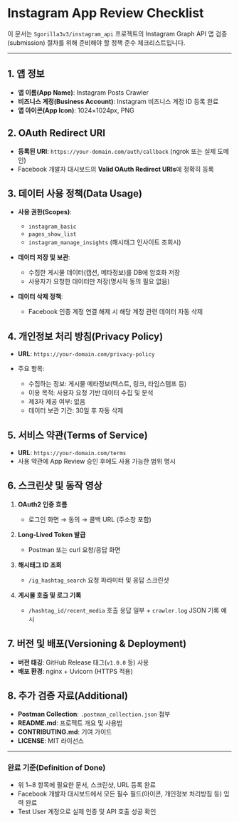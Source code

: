 # Instagram App Review Checklist

이 문서는 `Sgorilla3v3/instagram_api` 프로젝트의 Instagram Graph API 앱 검증(submission) 절차를 위해 준비해야 할 정책 준수 체크리스트입니다.

---

## 1. 앱 정보

* **앱 이름(App Name)**: Instagram Posts Crawler
* **비즈니스 계정(Business Account)**: Instagram 비즈니스 계정 ID 등록 완료
* **앱 아이콘(App Icon)**: 1024×1024px, PNG

## 2. OAuth Redirect URI

* **등록된 URI**: `https://your-domain.com/auth/callback` (ngrok 또는 실제 도메인)
* Facebook 개발자 대시보드의 **Valid OAuth Redirect URIs**에 정확히 등록

## 3. 데이터 사용 정책(Data Usage)

* **사용 권한(Scopes)**:

  * `instagram_basic`
  * `pages_show_list`
  * `instagram_manage_insights` (해시태그 인사이트 조회시)
* **데이터 저장 및 보관**:

  * 수집한 게시물 데이터(캡션, 메타정보)를 DB에 암호화 저장
  * 사용자가 요청한 데이터만 저장(명시적 동의 필요 없음)
* **데이터 삭제 정책**:

  * Facebook 인증 계정 연결 해제 시 해당 계정 관련 데이터 자동 삭제

## 4. 개인정보 처리 방침(Privacy Policy)

* **URL**: `https://your-domain.com/privacy-policy`
* 주요 항목:

  * 수집하는 정보: 게시물 메타정보(텍스트, 링크, 타임스탬프 등)
  * 이용 목적: 사용자 요청 기반 데이터 수집 및 분석
  * 제3자 제공 여부: 없음
  * 데이터 보관 기간: 30일 후 자동 삭제

## 5. 서비스 약관(Terms of Service)

* **URL**: `https://your-domain.com/terms`
* 사용 약관에 App Review 승인 후에도 사용 가능한 범위 명시

## 6. 스크린샷 및 동작 영상

1. **OAuth2 인증 흐름**

   * 로그인 화면 → 동의 → 콜백 URL (주소창 포함)
2. **Long-Lived Token 발급**

   * Postman 또는 curl 요청/응답 화면
3. **해시태그 ID 조회**

   * `/ig_hashtag_search` 요청 파라미터 및 응답 스크린샷
4. **게시물 호출 및 로그 기록**

   * `/hashtag_id/recent_media` 호출 응답 일부 + `crawler.log` JSON 기록 예시

## 7. 버전 및 배포(Versioning & Deployment)

* **버전 태깅**: GitHub Release 태그(`v1.0.0` 등) 사용
* **배포 환경**: nginx + Uvicorn (HTTPS 적용)

## 8. 추가 검증 자료(Additional)

* **Postman Collection**: `.postman_collection.json` 첨부
* **README.md**: 프로젝트 개요 및 사용법
* **CONTRIBUTING.md**: 기여 가이드
* **LICENSE**: MIT 라이선스

---

### 완료 기준(Definition of Done)

* 위 1\~8 항목에 필요한 문서, 스크린샷, URL 등록 완료
* Facebook 개발자 대시보드에서 모든 필수 필드(아이콘, 개인정보 처리방침 등) 입력 완료
* Test User 계정으로 실제 인증 및 API 호출 성공 확인

